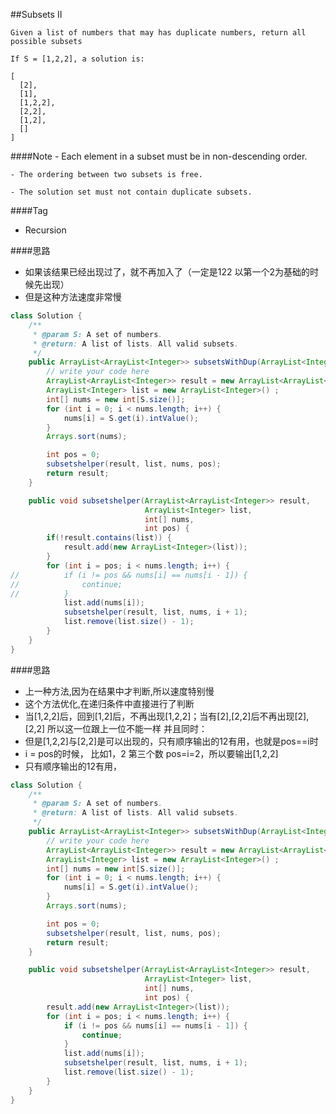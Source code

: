 ##Subsets II

	Given a list of numbers that may has duplicate numbers, return all possible subsets

	If S = [1,2,2], a solution is:

	[
	  [2],
	  [1],
	  [1,2,2],
	  [2,2],
	  [1,2],
	  []
	]

####Note
	- Each element in a subset must be in non-descending order.

	- The ordering between two subsets is free.

	- The solution set must not contain duplicate subsets.

####Tag
- Recursion

####思路
- 如果该结果已经出现过了，就不再加入了（一定是122 以第一个2为基础的时候先出现）
- 但是这种方法速度非常慢

```java
class Solution {
    /**
     * @param S: A set of numbers.
     * @return: A list of lists. All valid subsets.
     */
    public ArrayList<ArrayList<Integer>> subsetsWithDup(ArrayList<Integer> S) {
		// write your code here
		ArrayList<ArrayList<Integer>> result = new ArrayList<ArrayList<Integer>>();
		ArrayList<Integer> list = new ArrayList<Integer>() ;
		int[] nums = new int[S.size()];
		for (int i = 0; i < nums.length; i++) {
			nums[i] = S.get(i).intValue();
		}
		Arrays.sort(nums);

		int pos = 0;
		subsetshelper(result, list, nums, pos);
		return result;
	}

	public void subsetshelper(ArrayList<ArrayList<Integer>> result,
	                          ArrayList<Integer> list,
	                          int[] nums,
	                          int pos) {
	    if(!result.contains(list)) {
		    result.add(new ArrayList<Integer>(list));
	    }
		for (int i = pos; i < nums.length; i++) {
// 			if (i != pos && nums[i] == nums[i - 1]) {
// 				continue;
// 			}
			list.add(nums[i]);
			subsetshelper(result, list, nums, i + 1);
			list.remove(list.size() - 1);
		}
	}
}
```

####思路
- 上一种方法,因为在结果中才判断,所以速度特别慢
- 这个方法优化,在递归条件中直接进行了判断
- 当[1,2,2]后，回到[1,2]后，不再出现[1,2,2]；当有[2],[2,2]后不再出现[2],[2,2] 所以这一位跟上一位不能一样 并且同时：
- 但是[1,2,2]与[2,2]是可以出现的，只有顺序输出的12有用，也就是pos==i时
- i = pos的时候， 比如1，2 第三个数 pos=i=2，所以要输出[1,2,2]
- 只有顺序输出的12有用，

```java
class Solution {
    /**
     * @param S: A set of numbers.
     * @return: A list of lists. All valid subsets.
     */
    public ArrayList<ArrayList<Integer>> subsetsWithDup(ArrayList<Integer> S) {
		// write your code here
		ArrayList<ArrayList<Integer>> result = new ArrayList<ArrayList<Integer>>();
		ArrayList<Integer> list = new ArrayList<Integer>() ;
		int[] nums = new int[S.size()];
		for (int i = 0; i < nums.length; i++) {
			nums[i] = S.get(i).intValue();
		}
		Arrays.sort(nums);

		int pos = 0;
		subsetshelper(result, list, nums, pos);
		return result;
	}

	public void subsetshelper(ArrayList<ArrayList<Integer>> result,
	                          ArrayList<Integer> list,
	                          int[] nums,
	                          int pos) {
		result.add(new ArrayList<Integer>(list));
		for (int i = pos; i < nums.length; i++) {
			if (i != pos && nums[i] == nums[i - 1]) {
				continue;
			}
			list.add(nums[i]);
			subsetshelper(result, list, nums, i + 1);
			list.remove(list.size() - 1);
		}
	}
}
```



